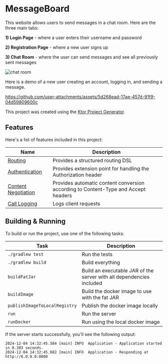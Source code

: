 # MessageBoard

This website allows users to send messages in a chat room. Here are the three main tabs:

**1) Login Page** - where a user enters their username and password

**2) Registration Page** - where a new user signs up

**3) Chat Room** - where the user can send messages and see all previously sent messages

![chat room](https://github.com/user-attachments/assets/f095f673-29f1-494c-a635-cc9d0740be9c)


Here is a demo of a new user creating an account, logging in, and sending a message.


https://github.com/user-attachments/assets/5d268ead-17ae-457d-91f9-04d59809600c



This project was created using the [Ktor Project Generator](https://start.ktor.io).

## Features

Here's a list of features included in this project:

| Name                                                               | Description                                                                        |
|--------------------------------------------------------------------|------------------------------------------------------------------------------------|
| [Routing](https://start.ktor.io/p/routing)                         | Provides a structured routing DSL                                                  |
| [Authentication](https://start.ktor.io/p/auth)                     | Provides extension point for handling the Authorization header                     |
| [Content Negotiation](https://start.ktor.io/p/content-negotiation) | Provides automatic content conversion according to Content-Type and Accept headers |
| [Call Logging](https://start.ktor.io/p/call-logging)               | Logs client requests                                                               |

## Building & Running

To build or run the project, use one of the following tasks:

| Task                          | Description                                                          |
|-------------------------------|----------------------------------------------------------------------|
| `./gradlew test`              | Run the tests                                                        |
| `./gradlew build`             | Build everything                                                     |
| `buildFatJar`                 | Build an executable JAR of the server with all dependencies included |
| `buildImage`                  | Build the docker image to use with the fat JAR                       |
| `publishImageToLocalRegistry` | Publish the docker image locally                                     |
| `run`                         | Run the server                                                       |
| `runDocker`                   | Run using the local docker image                                     |

If the server starts successfully, you'll see the following output:

```
2024-12-04 14:32:45.584 [main] INFO  Application - Application started in 0.303 seconds.
2024-12-04 14:32:45.682 [main] INFO  Application - Responding at http://0.0.0.0:8080
```


